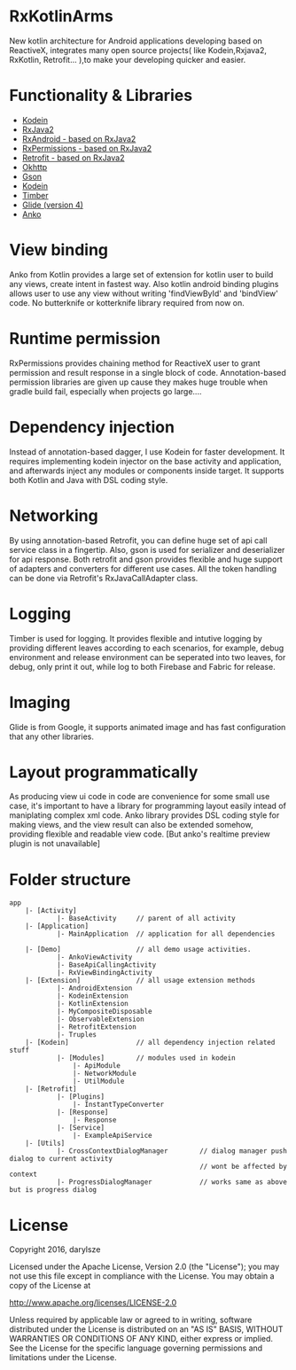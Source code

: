 # RxKotlinArms
New kotlin architecture for Android applications developing based on ReactiveX, integrates many open source projects( like Kodein,Rxjava2, RxKotlin, Retrofit... ),to make your developing quicker and easier. 

# Functionality & Libraries
* [Kodein](https://github.com/SalomonBrys/Kodein)
* [RxJava2](https://github.com/ReactiveX/RxJava)
* [RxAndroid - based on RxJava2](https://github.com/ReactiveX/RxAndroid)
* [RxPermissions - based on RxJava2](https://github.com/tbruyelle/RxPermissions)
* [Retrofit - based on RxJava2](http://square.github.io/retrofit/)
* [Okhttp](https://github.com/square/okhttp/)
* [Gson](https://github.com/google/gson)
* [Kodein](https://salomonbrys.github.io/Kodein/)
* [Timber](https://github.com/JakeWharton/timber)
* [Glide (version 4)](https://github.com/bumptech/glide)
* [Anko](https://github.com/Kotlin/anko)

# View binding
Anko from Kotlin provides a large set of extension for kotlin user to build any views, create intent in fastest way. Also kotlin android binding plugins allows user to use any view without writing 'findViewById' and 'bindView' code. No butterknife or kotterknife library required from now on.

# Runtime permission
RxPermissions provides chaining method for ReactiveX user to grant permission and result response in a single block of code. Annotation-based permission libraries are given up cause they makes huge trouble when gradle build fail, especially when projects go large....

# Dependency injection
Instead of annotation-based dagger, I use Kodein for faster development. It requires implementing kodein injector on the base activity and application, and afterwards inject any modules or components inside target. It supports both Kotlin and Java with DSL coding style.

# Networking
By using annotation-based Retrofit, you can define huge set of api call service class in a fingertip. Also, gson is used for serializer and deserializer for api response. Both retrofit and gson provides flexible and huge support of adapters and converters for different use cases. All the token handling can be done via Retrofit's RxJavaCallAdapter class.

# Logging
Timber is used for logging. It provides flexible and intutive logging by providing different leaves according to each scenarios, for example, debug environment and release environment can be seperated into two leaves, for debug, only print it out, while log to both Firebase and Fabric for release.

# Imaging
Glide is from Google, it supports animated image and has fast configuration that any other libraries.

# Layout programmatically
As producing view ui code in code are convenience for some small use case, it's important to have a library for programming layout easily intead of maniplating complex xml code. Anko library provides DSL coding style
for making views, and the view result can also be extended somehow, providing flexible and readable view code. [But anko's realtime preview plugin is not unavailable]


# Folder structure
    app
        |- [Activity]   
                |- BaseActivity     // parent of all activity
        |- [Application]
                |- MainApplication  // application for all dependencies
    
        |- [Demo]                   // all demo usage activities.
                |- AnkoViewActivity 
                |- BaseApiCallingActivity
                |- RxViewBindingActivity
        |- [Extension]              // all usage extension methods
                |- AndroidExtension
                |- KodeinExtension
                |- KotlinExtension
                |- MyCompositeDisposable
                |- ObservableExtension
                |- RetrofitExtension
                |- Truples
        |- [Kodein]                 // all dependency injection related stuff
                |- [Modules]        // modules used in kodein
                    |- ApiModule
                    |- NetworkModule
                    |- UtilModule
        |- [Retrofit]
                |- [Plugins]
                    |- InstantTypeConverter
                |- [Response]
                    |- Response
                |- [Service]
                    |- ExampleApiService
        |- [Utils]
                |- CrossContextDialogManager        // dialog manager push dialog to current activity
                                                    // wont be affected by context
                |- ProgressDialogManager            // works same as above but is progress dialog
                
# License

Copyright 2016, darylsze       

Licensed under the Apache License, Version 2.0 (the "License");
you may not use this file except in compliance with the License.
You may obtain a copy of the License at 

   http://www.apache.org/licenses/LICENSE-2.0 

Unless required by applicable law or agreed to in writing, software
distributed under the License is distributed on an "AS IS" BASIS,
WITHOUT WARRANTIES OR CONDITIONS OF ANY KIND, either express or implied.
See the License for the specific language governing permissions and
limitations under the License.

